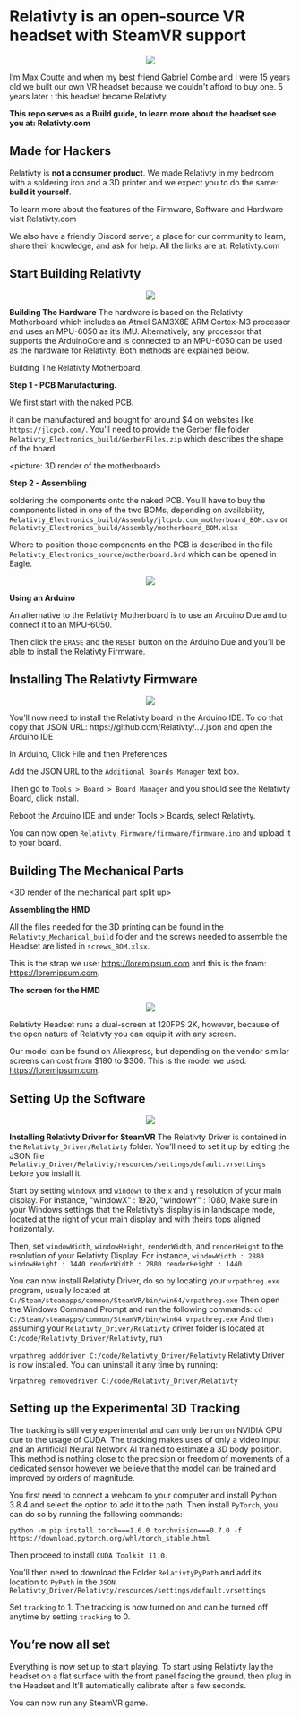 # Relativty is an open-source VR headset with SteamVR support
<p align="center"> <img src="ressources/img/headset.jpg"> </p>

I’m Max Coutte and when my best friend Gabriel Combe and I were 15 years old we built our own VR headset because we couldn't afford to buy one.
5 years later : this headset became Relativty.

**This repo serves as a Build guide, to learn more about the headset see you at: Relativty.com**

Made for Hackers
-
Relativty is **not a consumer product**. We made Relativty in my bedroom with a soldering iron and a 3D printer and we expect you to do the same: **build it yourself**.

To learn more about the features of the Firmware, Software and Hardware visit Relativty.com

We also have a friendly Discord server, a place for our community to learn, share their knowledge, and ask for help. 
All the links are at: Relativty.com

Start Building Relativty
-
<p align="center"> <img src="ressources/img/open.jpg"> </p>

**Building The Hardware**
The hardware is based on the Relativty Motherboard which includes an Atmel SAM3X8E ARM Cortex-M3 processor and uses an MPU-6050 as it’s IMU.
Alternatively, any processor that supports the ArduinoCore and is connected to an MPU-6050 can be used as the hardware for Relativty. Both methods are explained below.

Building The Relativty Motherboard,

**Step 1 - PCB Manufacturing.**

We first start with the naked PCB.
<picture of the naked PCB>

it can be manufactured and bought for around $4 on websites like `https://jlcpcb.com/`. You’ll need to provide the Gerber file folder `Relativty_Electronics_build/GerberFiles.zip` which describes the shape of the board.

<picture: 3D render of the motherboard>

**Step 2 - Assembling** 

soldering the components onto the naked PCB. You’ll have to buy the components listed in one of the two BOMs, depending on availability, `Relativty_Electronics_build/Assembly/jlcpcb.com_motherboard_BOM.csv` or `Relativty_Electronics_build/Assembly/motherboard_BOM.xlsx`

Where to position those components on the PCB is described in the file `Relativty_Electronics_source/motherboard.brd` which can be opened in Eagle.

<p align="center"> <img src="ressources/img/motherboard.jpg"> </p>

**Using an Arduino**

An alternative to the Relativty Motherboard is to use an Arduino Due and to connect it to an MPU-6050.
<picture of the Arduino MPU schematics>

Then click the `ERASE` and the `RESET` button on the Arduino Due and you’ll be able to install the Relativty Firmware.

Installing The Relativty Firmware
-
<p align="center"> <img src="ressources/img/cards.jpg"> </p>
You’ll now need to install the Relativty board in the Arduino IDE. To do that copy that JSON URL: https://github.com/Relativty/.../.json and open the Arduino IDE

In Arduino, Click File and then Preferences

Add the JSON URL to the `Additional Boards Manager` text box.

Then go to `Tools > Board > Board Manager` and you should see the Relativty Board, click install.

Reboot the Arduino IDE and under Tools > Boards, select Relativty.

You can now open `Relativty_Firmware/firmware/firmware.ino` and upload it to your board.


Building The Mechanical Parts
-
<3D render of the mechanical part split up>

**Assembling the HMD**

All the files needed for the 3D printing can be found in the `Relativty_Mechanical_build` folder and the screws needed to assemble the Headset are listed in `screws_BOM.xlsx`.

This is the strap we use: https://loremipsum.com and this is the foam: https://loremipsum.com.


**The screen for the HMD**
<p align="center"> <img src="ressources/img/display.jpg"> </p>

Relativty Headset runs a dual-screen at 120FPS 2K, however, because of the open nature of Relativty you can equip it with any screen.

Our model can be found on Aliexpress, but depending on the vendor similar screens can cost from $180 to $300. This is the model we used: https://loremipsum.com.

Setting Up the Software
-
<p align="center"> <img src="ressources/img/front.jpg"> </p>

**Installing Relativty Driver for SteamVR**
The Relativty Driver is contained in the `Relativty_Driver/Relativty` folder. You’ll need to set it up by editing the JSON file `Relativty_Driver/Relativty/resources/settings/default.vrsettings` before you install it.

Start by setting `windowX` and `windowY` to the `x` and `y` resolution of your main display. For instance,
"windowX" : 1920,
"windowY" : 1080,
Make sure in your Windows settings that the Relativty’s display is in landscape mode, located at the right of your main display and with theirs tops aligned horizontally.

Then, set `windowWidth`, `windowHeight`, `renderWidth`, and `renderHeight` to the resolution of your Relativty Display.
For instance,
`windowWidth : 2880
windowHeight : 1440
renderWidth : 2880
renderHeight : 1440
`

You can now install Relativty Driver, do so by locating your `vrpathreg.exe` program, usually located at `C:/Steam/steamapps/common/SteamVR/bin/win64/vrpathreg.exe`
Then open the Windows Command Prompt and run the following commands:
`cd C:/Steam/steamapps/common/SteamVR/bin/win64
vrpathreg.exe`
And then assuming your `Relativty_Driver/Relativty` driver folder is located at
`C:/code/Relativty_Driver/Relativty`, run

`vrpathreg adddriver C:/code/Relativty_Driver/Relativty`
Relativty Driver is now installed. You can uninstall it any time by running:

`Vrpathreg removedriver C:/code/Relativty_Driver/Relativty`

Setting up the Experimental 3D Tracking
-
The tracking is still very experimental and can only be run on NVIDIA GPU due to the usage of CUDA. The tracking makes uses of only a video input and an Artificial Neural Network AI trained to estimate a 3D body position. This method is nothing close to the precision or freedom of movements of a dedicated sensor however we believe that the model can be trained and improved by orders of magnitude.

You first need to connect a webcam to your computer and install Python 3.8.4 and select the option to add it to the path. Then install `PyTorch`, you can do so by running the following commands:

`python -m pip install torch===1.6.0 torchvision===0.7.0 -f https://download.pytorch.org/whl/torch_stable.html`

Then proceed to install `CUDA Toolkit 11.0.`

You’ll then need to download the Folder `RelativtyPyPath` and add its location to `PyPath` in the `JSON Relativty_Driver/Relativty/resources/settings/default.vrsettings`

Set `tracking` to 1. The tracking is now turned on and can be turned off anytime by setting `tracking` to 0.

You’re now all set
-

Everything is now set up to start playing. 
To start using Relativty lay the headset on a flat surface with the front panel facing the ground, then plug in the Headset and It’ll automatically calibrate after a few seconds. 

You can now run any SteamVR game.